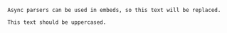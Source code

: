 ```async-parser
Async parsers can be used in embeds, so this text will be replaced.
```

```uppercase-rocks
This text should be uppercased.
```
